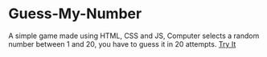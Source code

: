 # Guess-My-Number

A simple game made using HTML, CSS and JS, Computer selects a random number between 1 and 20, you have to guess it in 20 attempts.
[Try It](https://c0smlc.github.io/Guess-My-Number/)
